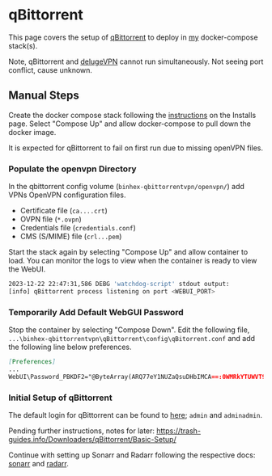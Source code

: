# qBittorrent

This page covers the setup of [qBittorrent](https://github.com/binhex/arch-qbittorrentvpn) to deploy in [my](https://github.com/adamzvolanek/DevRack/blob/main/docker-compose/sparrow/qBittorrent.yaml) docker-compose stack(s).

Note, qBittorrent and [delugeVPN](https://github.com/binhex/arch-delugevpn) cannot run simultaneously. Not seeing port conflict, cause unknown.

## Manual Steps

Create the docker compose stack following the [instructions](./installs#creating-a-docker-compose-stack) on the Installs page. Select "Compose Up" and allow docker-compose to pull down the docker image.

It is expected for qBittorrent to fail on first run due to missing openVPN files.

### Populate the openvpn Directory

In the qbittorrent config volume (`binhex-qbittorrentvpn/openvpn/`) add VPNs OpenVPN configuration files.

- Certificate file (`ca....crt`)
- OVPN file (`*.ovpn`)
- Credentials file (`credentials.conf`)
- CMS (S/MIME) file (`crl...pem`)

Start the stack again by selecting "Compose Up" and allow container to load. You can monitor the logs to view when the container is ready to view the WebUI.

```bash
2023-12-22 22:47:31,586 DEBG 'watchdog-script' stdout output:
[info] qBittorrent process listening on port <WEBUI_PORT>
```

### Temporarily Add Default WebGUI Password

Stop the container by selecting "Compose Down". Edit the following file, `...\binhex-qbittorrentvpn\qBittorrent\config\qBitorrent.conf` and add the following line below preferences.

```md
[Preferences]
...
WebUI\Password_PBKDF2="@ByteArray(ARQ77eY1NUZaQsuDHbIMCA==:0WMRkYTUWVT9wVvdDtHAjU9b3b7uB8NR1Gur2hmQCvCDpm39Q+PsJRJPaCU51dEiz+dTzh8qbPsL8WkFljQYFQ==)"
```

### Initial Setup of qBittorrent

The default login for qBittorrent can be found to [here](https://github.com/binhex/arch-qbittorrentvpn/blob/master/README.md?plain=1#L59); `admin` and `adminadmin`.

Pending further instructions, notes for later: https://trash-guides.info/Downloaders/qBittorrent/Basic-Setup/

Continue with setting up Sonarr and Radarr following the respective docs: [sonarr](./sonarr) and [radarr](./radarr).
